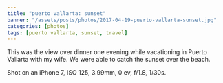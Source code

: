 ```yaml
---
title: "puerto vallarta: sunset"
banner: "/assets/posts/photos/2017-04-19-puerto-vallarta-sunset.jpg"
categories: [photos]
tags: [puerto vallarta, sunset, travel]
---
```


This was the view over dinner one evening while vacationing in Puerto Vallarta with my wife. We were able to catch the sunset over the beach.

Shot on an iPhone 7, ISO 125, 3.99mm, 0 ev, f/1.8, 1/30s.
